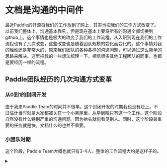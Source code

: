 # 文档是沟通的中间件

最近Paddle的开源将我们的工作放到了网上，其实也把我们的工作方式改变了。以前我们整体上，沟通基本靠吼，但是现在基本上要将所有的沟通全部切换到github上。这个事情也是极大的改变了我们的工作流程。从入职到现在我们的工作流程也有了几次改变，这些改变也是随着团队规模的变化而变化的。这个事情对我的触动还是非常大的，原来我们团队的各种各样的沟通问题，可以通过这么简单的思路来解决。这里把我的一些想法梳理一下，相信很多其他工程团队的同事，也都是要经历一样的流程。

## Paddle团队经历的几次沟通方式变革

### 从0到1的封闭开发

由于我来Paddle Team的时间并不很早。这个封闭开发的时期我也没有赶上。不过估计当时就是大家都被关在一个小黑屋里，从早到晚只有这一个工作。这个阶段自然没有什么特别严重的沟通问题。因为抬头就能看见别人。同时，这个阶段最重要的任务就是快。文档什么的也并不重要。

### 小团队时期

这个阶段，Paddle Team大概也就只有3-4人。整体的工作流程大约是这样子的。


<details> 
<summary></summary>

![small team](https://g.gravizo.com/source/svg?https://gist.githubusercontent.com/reyoung/d976f3c8b1a081eb0b2e6ae02dd8213e/raw/829511efb9da13b2708a3fdde038292cbe7e0ff3/g1.dot)

这个阶段我们Paddle主要是一些维护工作，和follow新的论文，新的进展。有一个主要的leader A，然后这个A通知大家我们下一步要做什么，什么是有意义的。然后每一个人只和A讨论我们的工作进展，工作内容等等。

这在小团队的时候非常好用，因为沟通速度快。一般作为Leader A的能力也是很强的，威望也很高。他可以很简单的和大家沟通。假设每个人沟通一个小时一天，那么其实Leader A在上午来公司的时候，和每个人聊一聊也就搞定了。下午Leader A也可以潜心干自己的事情。

### 中型团队时期

然而，小团队总是不太可能一直维持的。因为我们在做一个特别有意义啊工作。所以新的事情会越来越多。事情多了自然会有新的人融进来。当团队变成7-8人的时候，小团队的工作状态就已经不合适了。

之前和一些其他部门的同事聊天，大家基本上说，团队到了7-8人就到头了。因为最后新加入的人沟通成本太高，我们根本没办法把精力放到工作上。白天上班开会，晚上加班回家写代码的惨剧就发生了。为什么会这个样子呢？因为我们的沟通模式没有变化。

![middle team](https://g.gravizo.com/source/svg?https://gist.githubusercontent.com/reyoung/d976f3c8b1a081eb0b2e6ae02dd8213e/raw/829511efb9da13b2708a3fdde038292cbe7e0ff3/g2.dot)

如上图所示，Leader还是A，每个team member的沟通时间我们还是认为每天一个小时。那么Leader A每天要花8个小时沟通。如果按照每天工作时间8小时来算，A的工作就完事了。这是简单算数，但是实际情况会更加悲惨。

A同学也是一个热爱编程的同事，常年累月的沟通让他心情非常不好。心情不好的A在沟通效率上也越来越差，导致新的同事总觉得自己不受重视。其实，A同学的时间，完成本职工作就已经很紧张了，没有余力在做`social connect`。所以，大家会感觉到team内的人情好淡漠啊，大家就只谈工作。我这工作有困难，都没有人体谅一下。

于是A同学越来越不开心。同时可以看出来这个图是单点依靠的，有一天A身体终于扛不住了，一休假。或者直接说，我不干了，离职了。大家就都不开心了。因为没有人带领了。

所以，在这个时期，Leader A本质上是一个英雄， BCDEFGHI同学都是士兵(魔兽争霸我玩的还可以=_=)。

但是对于我们，本身上是开发分布式机器学习系统的人，沟通为什么要这么**集中式**呢？所以我们开始玩起了自组织(P2P)的团队沟通。也就是每个人为每个人自己的工作负责，每个人每周和大家汇报一下进展就好了。当然，自组织的时候，我们之间也是有合作的。但是可以是小范围的合作。那么我们的沟通关系就变成了这样。

![middle team 2](https://g.gravizo.com/source/svg?https://gist.githubusercontent.com/reyoung/d976f3c8b1a081eb0b2e6ae02dd8213e/raw/829511efb9da13b2708a3fdde038292cbe7e0ff3/g3.dot)

我们变成了一个一个的小团体，每个小团体之间沟通比较多，然后大家还是为了项目的一个主线来努力。这一阶段又变得比较稳定了。一来是，没有了特别强力的Leader A作为单点，所以就不会有单点依赖。二来是，整体团队的沟通成本变小了，我们的沟通也方便了。有什么事情，只要和大家说一声，这个事我做了，大家也都没意见，我们就可以接着往下做下去了。

### 中型团队的沟通问题

之前的中型团队沟通我们已经解决了。但是，其实那个沟通方式有一个根本性的问题，就是虽然沟通成本下来了，大家可以专心工作。但是，新人非常难以融入。因为随着沟通的深入，几个熟悉的人之间必然有着一定的默契，做的事情也必然有一定因果关系。这就导致了，A不理解H在做什么，H也不知道A为什么要这么做。

![middle team 2](https://g.gravizo.com/source/svg?https://gist.githubusercontent.com/reyoung/d976f3c8b1a081eb0b2e6ae02dd8213e/raw/829511efb9da13b2708a3fdde038292cbe7e0ff3/g4.dot)

如上图所示，"新人J" 很难融入这个团队。因为大家已经有了固有的习惯。

同时，这个中型团队的沟通模型还是有一个非常大的问题，就是沟通成本降下来了，沟通时间效率还是太低。具体表现为

* 项目的时间上，经常有人会提出一个想法，放了几个月，然后再提。大家其实也都忘了。
* 几个人要一起讨论一个事情，这要求这几个人在时间和空间上都要同步。也就是某个时间，大家都要有时间。但是，往往有一些事情都会让大家同步，我们就陷入了类似于`SGD`的同步barrier中。同时，每个人每天的状态都不一样，我们团队有美国，北京，上海。三个地方也有一些时差。所以，这种同步barrier最后就是非常悲惨的。

## 大型团队的沟通问题

随着Paddle的开源，我们的参与人数变得更多了。很多公司外部的人，部门外部的人都会贡献东西。要么是贡献代码，要么是贡献问题。每天的贡献量都在十几个甚至几十个。那我们自组织的形式怎么沟通？？

中型团队沟通的问题是大家非常习惯于内部的，小范围的沟通。大家有自己的沟通习惯。但是，其实这种沟通方式，已经把我们耦合在了一起。虽然对于一个小系统，耦合性强也是有好处的。比如沟通速度快。但是对于一个大系统，我们还是要做一个低耦合的事情，这样我们才能根本上从沟通的繁杂中解脱出来。

有一个名人说过，没有一个耦合问题是不能靠引入一个中间层解决的。

所以，其实文档就是我们的中间层。如果我们把大型团队的所有沟通，比如我想如何做这个事情，这个事情我有什么困难了，全公开的放到一个文档中，我们其实就只用和"文档"沟通工作了。

![large team](https://g.gravizo.com/source/svg?https://gist.githubusercontent.com/reyoung/d976f3c8b1a081eb0b2e6ae02dd8213e/raw/829511efb9da13b2708a3fdde038292cbe7e0ff3/g5.dot)

这样，我们把讨论的过程放到了文档中，这个好处是\:
* 解耦合大家的时间\: 从SGD到AsyncSGD。我和别人沟通的时间，可以由我自己来掌控了。并不需要谁谁谁一句话，我就要和他聊。谁谁谁另一句话，我就要和另一个人聊。
* 让新人可以加入\: 我们再也没有封闭的圈子了，新人也不需要知道很多前因后果，只要看文档就可以了。

即使如此，我们还是一个Team。我们将悲惨繁杂的沟通工作，使用中间件"文档"进行解耦。我们便有了更多时间做自己的事情，无论是coding还是线下情感交流，甚至哪怕是避免无谓的开会，能够有更多的时间自娱自乐也是好的。

# 另一些相关的事情

变成以文档为中心的沟通后，我们其实有另一些之前没有的问题出现了。这里我也简单的描述一下。

* 谁是英雄谁是兵: 从中型团队开始，我们的团队就没有中间单点的Leader概念了。本质上，所有的『活/任务』，每个人开始做的事情，都不应该是因为是『谁谁谁』觉得这个事情有意思，而开始做。而是『我』觉得这个事情有意思，而开始做。从这个角度来说，我们每个人都是英雄。当然，每个人也都是兵。

 * 没有任何一个人是『领导』别人的。同时，每一个人都可以让另一个人『帮助』。
  
   * Could you help me to do this? / Could you help me to do that?
   
 * 每一个人都有每一个人的长处。我想做XXX的开发，只要大框架上没有什么影响和非常紧急需要帮助的事情，我们也都可以做XXX开发。
   
* 谁来指导我，让我成长: 在以文档为中心的沟通开始之后，我们做一个事情或者让别人帮助做一个事情之前，我们都要写一个『我怎么做』这个事情的文档。然后增加一个特别的issue标签，例如 need be discussed。这样，大家根据这个文档，来了解这个事情，讨论这个事情。随着事情被讨论，自己也会成长。
   
 * 也就是每一个人都是我的老师，每一个人都可以指导我成长。

* 我在github上回复一句，他能看懂: 这个就是一个更大的问题了。本质上在团队内部，我们可能A和B的沟通，直接用线上聊天工具就可以了。或者，即使是回issue，那我只要让对方听懂我在说什么就可以了。
   
 * 简单的说这样是不行的。为什么呢？因为使用文档，就是要解耦这种小团队的习惯，为了让更多的人了解这个事情是什么。这样做的好处是\:
      
     * 我们把文档写的尽量明白，并不是为了和对方沟通，而是为了让一个新人能够在基本上不了解Paddle的时候就能够读懂。并且可以参与讨论。这样，我们的团队才能扩张。
     * 我们把issue回复的尽量全面，这样就可以让新的用户发现同样问题的时候，直接再给这个新用户贴老的issue的地址，让他能够快速了解这个问题。

* 有写文档的功夫，我早就做完了，没必要写文档: 确实很多事情会这样。所以这也要掌握一个度。不是事事都要写文档，也不是事事都不用写文档。我觉得这个度就是，如果我要做系统A，如果我哪天离职了，或者生病了，其他人可以根据我的文档，接手继续完成这个系统。就好。

